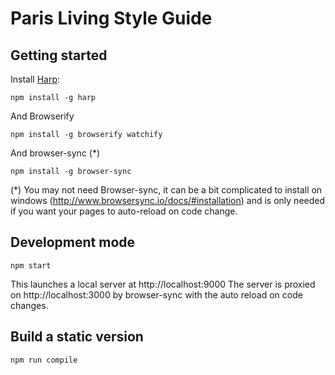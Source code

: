 # Paris Living Style Guide

## Getting started

Install [Harp](http://harpjs.com):

    npm install -g harp

And Browserify

    npm install -g browserify watchify

And browser-sync (*)

    npm install -g browser-sync

(*) You may not need Browser-sync, it can be a bit complicated to install on windows (http://www.browsersync.io/docs/#installation) and is only needed if you want your pages to auto-reload on code change.

## Development mode

    npm start

This launches a local server at http://localhost:9000
The server is proxied on http://localhost:3000 by browser-sync with the auto reload on code changes.

## Build a static version

    npm run compile
